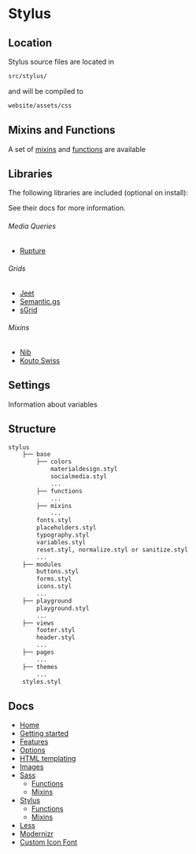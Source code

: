 # Stylus


## Location

Stylus source files are located in

```sh
src/stylus/
```

and will be compiled to

```sh
website/assets/css
```

## Mixins and Functions
A set of [mixins](/docs/stylus/mixins.md) and [functions](/docs/stylus/functions.md) are available

## Libraries
The following libraries are included (optional on install):

See their docs for more information.

###### Media Queries
- [Rupture](https://jenius.github.io/rupture/)

###### Grids
- [Jeet](http://jeet.gs/)
- [Semantic.gs](https://tylertate.github.io/semantic.gs/)
- [sGrid](http://stylusgrid.com/)

###### Mixins
- [Nib](https://tj.github.io/nib/)
- [Kouto Swiss](http://kouto-swiss.io/)

## Settings
Information about variables


## Structure
```sh
stylus
	├── base
		├── colors
			materialdesign.styl
			socialmedia.styl
			...
		├── functions
			...
	 	├── mixins
	 		...
	 	fonts.styl
	 	placeholders.styl
	 	typography.styl
	 	variables.styl
	 	reset.styl, normalize.styl or sanitize.styl
		...
	├── modules
		buttons.styl
		forms.styl
		icons.styl
		...
	├── playground
		playground.styl
		...
	├── views
		footer.styl
		header.styl
		...
	├── pages
		...
	├── themes
		...
	styles.styl

```



## Docs

- [Home](/README.md)
- [Getting started](/docs/getting-started.md)
- [Features](/docs/features.md)
- [Options](/docs/options.md)
- [HTML templating](/docs/html)
- [Images](/docs/images.md)
- [Sass](/docs/sass/sass.md)
	- [Functions](/docs/sass/functions.md)
	- [Mixins](/docs/sass/mixins.md)
- [Stylus](/docs/stylus/stylus.md)
	- [Functions](/docs/stylus/functions.md)
	- [Mixins](/docs/stylus/mixins.md)
- [Less](/docs/less/less.md)
- [Modernizr](/docs/modernizr.md)
- [Custom Icon Font](/docs/custom-icon-font.md)
